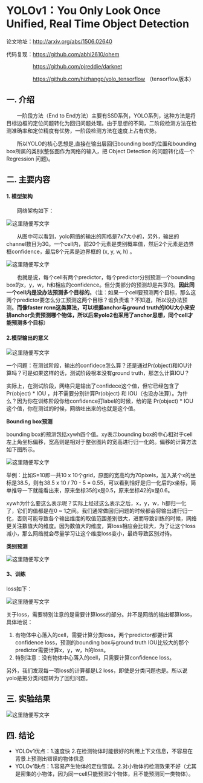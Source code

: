 # **YOLOv1：You Only Look Once Unified, Real Time Object Detection**

论文地址：<http://arxiv.org/abs/1506.02640>

代码复现：<https://github.com/abhi2610/ohem>

&emsp;&emsp;&emsp;&emsp;&emsp;https://github.com/pjreddie/darknet

&emsp;&emsp;&emsp;&emsp;&emsp;https://github.com/hizhangp/yolo_tensorflow （tensorflow版本）



## 一. 介绍

&emsp;&emsp;一阶段方法（End to End方法）主要有SSD系列，YOLO系列，这种方法是将目标边框的定位问题转化为回归问题处理。由于思想的不同，二阶段检测方法在检测准确率和定位精度有优势，一阶段检测方法在速度上占有优势。

&emsp;&emsp;所以YOLO的核心思想是,直接在输出层回归bounding box的位置和bounding box所属的类别(整张图作为网络的输入，把 Object Detection 的问题转化成一个 Regression 问题)。



## 二. 主要内容

#### 1. 模型架构

&emsp;&emsp;网络架构如下：

![这里随便写文字](https://github.com/clw5180/CV_Paper/blob/master/res/YOLOv1/1.png)

&emsp;&emsp;从图中可以看到，yolo网络的输出的网格是7x7大小的，另外，输出的channel数目为30。一个cell内，前20个元素是类别概率值，然后2个元素是边界框confidence，最后8个元素是边界框的 (x, y, w, h) 。

![这里随便写文字](https://github.com/clw5180/CV_Paper/blob/master/res/YOLOv1/2.png)

&emsp;&emsp;也就是说，每个cell有两个predictor，每个predictor分别预测一个bounding box的x，y，w，h和相应的confidence。但分类部分的预测却是共享的。**因此同一个cell内是没办法预测多个目标的**。（注：如果一个cell要预测两个目标，那么这两个predictor要怎么分工预测这两个目标？谁负责谁？不知道，所以没办法预测。**而像faster rcnn这类算法，可以根据anchor与ground truth的IOU大小来安排anchor负责预测哪个物体，所以后来yolo2也采用了anchor思想，同个cell才能预测多个目标**）




#### 2.模型输出的意义

![这里随便写文字](https://github.com/clw5180/CV_Paper/blob/master/res/YOLOv1/3.png)

一个问题：在测试阶段，输出的confidece怎么算？还是通过Pr(object)和IOU计算吗？可是如果这样的话，测试阶段根本没有ground truth，那怎么计算IOU？

实际上，在测试阶段，网络只是输出了confidece这个值，但它已经包含了 Pr(object) * IOU ，并不需要分别计算Pr(object) 和 IOU（也没办法算）。为什么？因为你在训练阶段你给confidence打label的时候，给的是 Pr(object) * IOU 这个值，你在测试的时候，网络吐出来的也就是这个值。  

**Bounding box预测**

bounding box的预测包括xywh四个值。xy表示bounding box的中心相对于cell左上角坐标偏移，宽高则是相对于整张图片的宽高进行归一化的。偏移的计算方法如下图所示。

![这里随便写文字](https://github.com/clw5180/CV_Paper/blob/master/res/YOLOv1/4.png)

举例：比如S=10即一共10 x 10个grid，原图的宽高均为70pixels，加入某个x的坐标是38.5，则有38.5 x 10 / 70 - 5 = 0.55，可以看到恰好是归一化后的x坐标，简单推导一下就能看出来，原来坐标35的x是0.5，原来坐标42的x是0.6。

xywh为什么要这么表示呢？实际上经过这么表示之后，x，y，w，h都归一化了，它们的值都是在0 ~ 1之间。我们通常做回归问题的时候都会将输出进行归一化，否则可能导致各个输出维度的取值范围差别很大，进而导致训练的时候，网络更关注数值大的维度。因为数值大的维度，算loss相应会比较大，为了让这个loss减小，那么网络就会尽量学习让这个维度loss变小，最终导致区别对待。

**类别预测**

![这里随便写文字](https://github.com/clw5180/CV_Paper/blob/master/res/YOLOv1/5.png)



#### 3、训练

loss如下：

![这里随便写文字](https://github.com/clw5180/CV_Paper/blob/master/res/YOLOv1/6.png)

关于loss，需要特别注意的是需要计算loss的部分。并不是网络的输出都算loss，具体地说：

1. 有物体中心落入的cell，需要计算分类loss，两个predictor都要计算confidence loss，预测的bounding box与ground truth IOU比较大的那个predictor需要计算x，y，w，h的loss。
2. 特别注意：没有物体中心落入的cell，只需要计算confidence loss。

另外，我们发现每一项loss的计算都是L2 loss，即使是分类问题也是。所以说yolo是把分类问题转为了回归问题。



## 三. 实验结果

![这里随便写文字](https://github.com/clw5180/CV_Paper/blob/master/res/YOLOv1/6.png)



## 四. 结论

* YOLOv1优点：1.速度快  2.在检测物体时能很好的利用上下文信息，不容易在背景上预测出错误的物体信息
* YOLOv1缺点：1.容易产生物体的定位错误。2.对小物体的检测效果不好（尤其是密集的小物体，因为同一cell只能预测2个物体，且不能预测同一类物体）。
